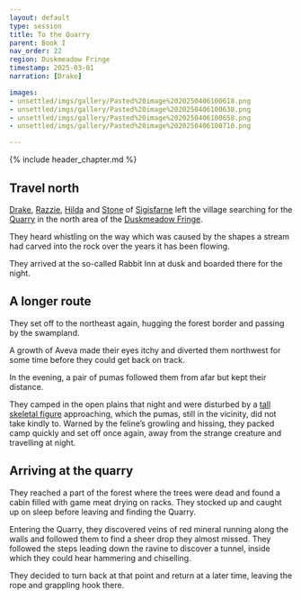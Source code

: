 ```yaml
---
layout: default
type: session
title: To the Quarry
parent: Book I
nav_order: 22
region: Duskmeadow Fringe
timestamp: 2025-03-01
narration: [Drake]

images:
- unsettled/imgs/gallery/Pasted%20image%2020250406100618.png
- unsettled/imgs/gallery/Pasted%20image%2020250406100638.png
- unsettled/imgs/gallery/Pasted%20image%2020250406100658.png
- unsettled/imgs/gallery/Pasted%20image%2020250406100710.png

---
```


{% include header_chapter.md %}

## Travel north

[Drake](../../directory/Sigisfarne/Drake.md), [Razzie](../../directory/Sigisfarne/Razvan.md), [Hilda](../../directory/Sigisfarne/Hilda.md) and [Stone](../../directory/Sigisfarne/Stone.md) of [Sigisfarne](../../directory/Sigisfarne/index.md) left the village searching for the [Quarry](../../directory/DuskmeadowFringe/Quarry.md) in the north area of the [Duskmeadow Fringe](../../directory/DuskmeadowFringe/index.md).

They heard whistling on the way which was caused by the shapes a stream had carved into the rock over the years it has been flowing.

They arrived at the so-called Rabbit Inn at dusk and boarded there for the night.


## A longer route

They set off to the northeast again, hugging the forest border and passing by the swampland.

A growth of Aveva made their eyes itchy and diverted them northwest for some time before they could get back on track.

In the evening, a pair of pumas followed them from afar but kept their distance.

They camped in the open plains that night and were disturbed by a [tall skeletal figure](../../directory/DuskmeadowFringe/TheHunger.md) approaching, which the pumas, still in the vicinity, did not take kindly to. Warned by the feline’s growling and hissing, they packed camp quickly and set off once again, away from the strange creature and travelling at night.

## Arriving at the quarry

They reached a part of the forest where the trees were dead and found a cabin filled with game meat drying on racks. They stocked up and caught up on sleep before leaving and finding the Quarry.

Entering the Quarry, they discovered veins of red mineral running along the walls and followed them to find a sheer drop they almost missed. They followed the steps leading down the ravine to discover a tunnel, inside which they could hear hammering and chiselling.

They decided to turn back at that point and return at a later time, leaving the rope and grappling hook there.
